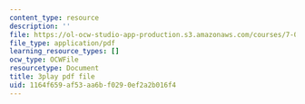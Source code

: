 ```yaml
---
content_type: resource
description: ''
file: https://ol-ocw-studio-app-production.s3.amazonaws.com/courses/7-01sc-fundamentals-of-biology-fall-2011/1164f659af53aa6bf0290ef2a2b016f4_nCBTC3-xsLM.pdf
file_type: application/pdf
learning_resource_types: []
ocw_type: OCWFile
resourcetype: Document
title: 3play pdf file
uid: 1164f659-af53-aa6b-f029-0ef2a2b016f4
---
```

